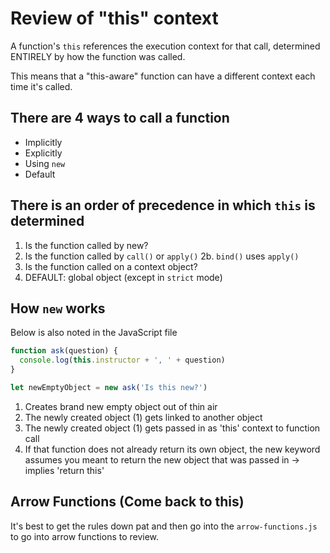 # Review of "this" context 

A function's `this` references the execution context for that call, determined ENTIRELY by how the function was called.

This means that a "this-aware" function can have a different context each time it's called.

## There are 4 ways to call a function

- Implicitly
- Explicitly
- Using `new`
- Default

## There is an order of precedence in which `this` is determined

1. Is the function called by new?
2. Is the function called by `call()` or `apply()`
    2b. `bind()` uses `apply()`
3. Is the function called on a context object?
4. DEFAULT: global object (except in `strict` mode)

## How `new` works

Below is also noted in the JavaScript file

```javascript
function ask(question) {
  console.log(this.instructor + ', ' + question)
}

let newEmptyObject = new ask('Is this new?')
```

1. Creates brand new empty object out of thin air
2. The newly created object (1) gets linked to another object
3. The newly created object (1) gets passed in as 'this' context to function call
4. If that function does not already return its own object, the new keyword assumes you meant to return the new object that was passed in -> implies 'return this'

## Arrow Functions (Come back to this)

It's best to get the rules down pat and then go into the `arrow-functions.js` to go into arrow functions to review.
